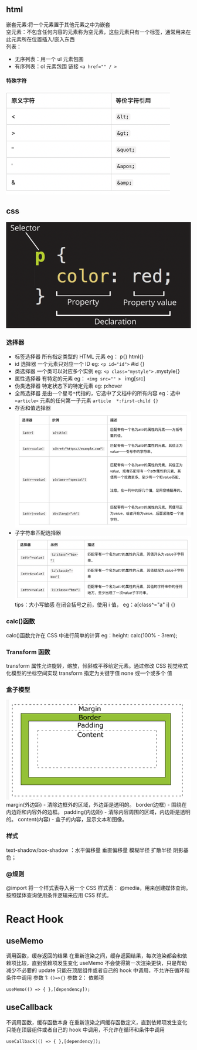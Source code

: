 ## html

嵌套元素:将一个元素置于其他元素之中为嵌套  
空元素：不包含任何内容的元素称为空元素，这些元素只有一个标签，通常用来在此元素所在位置插入/嵌入东西  
列表：  

- 无序列表：用一个 ul 元素包围
- 有序列表：ol 元素包围
  链接
  `<a href="" / >`

#### 特殊字符

![Alt text](image-2.png)

## css

![Alt text](image.png)

### 选择器

- 标签选择器 所有指定类型的 HTML 元素 eg： p{} html{}
- id 选择器 一个元素只对应一个 ID eg: `<p id="id">` #id {}
- 类选择器 一个类可以对应多个实例 eg: `<p class="mystyle">` .mystyle{}
- 属性选择器 有特定的元素 eg： `<img src="" > ` img[src]
- 伪类选择器 特定状态下的特定元素 eg: p:hover
- 全局选择器 是由一个星号`*`代指的，它选中了文档中的所有内容 eg：选中`<article>` 元素的任何第一子元素 `article  *:first-child {}`
- 存否和值选择器
  ![Alt text](image-3.png)
- 子字符串匹配选择器
  ![Alt text](image-4.png)
  tips：大小写敏感 在闭合括号之前，使用 i 值， eg：a[class^="a" i] {}

### calc()函数

calc()函数允许在 CSS 中进行简单的计算 eg：height: calc(100% - 3rem);

### Transform 函数

transform 属性允许旋转，缩放，倾斜或平移给定元素。通过修改 CSS 视觉格式化模型的坐标空间实现
transform 指定为关键字值 none 或一个或多个 <transform-function> 值

### 盒子模型

![Alt text](image-1.png)
margin(外边距) - 清除边框外的区域，外边距是透明的。
border(边框) - 围绕在内边距和内容外的边框。
padding(内边距) - 清除内容周围的区域，内边距是透明的。
content(内容) - 盒子的内容，显示文本和图像。

### 样式

text-shadow/box-shadow ：水平偏移量 垂直偏移量 模糊半径 扩散半径 阴影基色；

### @规则

@import 将一个样式表导入另一个 CSS 样式表：
@media，用来创建媒体查询。按照媒体查询使用条件逻辑来应用 CSS 样式。

# React Hook

## useMemo

调用函数，缓存返回的结果
在重新渲染之间，缓存返回结果，每次渲染都会和依赖项比较，直到依赖项发生变化
useMemo 不会使得第一次渲染更快，只是帮助减少不必要的 update
只能在顶层组件或者自己的 hook 中调用，不允许在循环和条件中调用
参数 1: `()=>{}`
参数 2： 依赖项

```
useMemo(() => { },[dependency]);
```

## useCallback

不调用函数，缓存函数本身
在重新渲染之间缓存函数定义，直到依赖项发生变化
只能在顶层组件或者自己的 hook 中调用，不允许在循环和条件中调用

```
useCallback(() => { },[dependency]);
```
